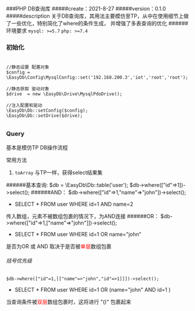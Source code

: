 ###PHP DB查询库
#####create：2021-8-27
#####version：0.1.0 
#####description
关于DB查询库，其用法主要模仿至TP，从中在使用细节上做了一些优化，特别简化了where的条件生成，
并增强了多表查询的优化
######环境要求
`mysql: >=5.7`
`php: >=7.4`
    
### 初始化
######
    //静态设置 配置对象    
    $config = \EasyDb\Config\MysqlConfig::set('192.168.200.3','iot','root','root');
    
    //静态获取 驱动对象
    $drive  = new \EasyDb\Drive\MysqlPdoDrive();
    
    //注入配置和驱动
    \EasyDb\Db::setConfig($config);
    \EasyDb\Db::setDrive($drive);
######

### Query
基本是模仿TP DB操作流程

常用方法
1. `toArray` 与TP一样，获得select结果集

######基本查询:
    $db = \EasyDb\Db::table('user');
    $db->where(["id"=>1])->select();
######AND：
    $db->where(["id"=>1,"name"=>"john"])->select();
* SELECT * FROM user WHERE id=1 AND name=2

传入数组，元素不被数组包裹的情况下，为AND连接
######OR：
    $db->where(["id"=>1,["name"=>"john"]])->select();
* SELECT * FROM user WHERE id=1 OR name="john"

是否为OR 或 AND 取决于是否被<font color=red>单层</font>数组包裹


###### 括号优先级
    $db->where(["id"=1,[["name"=>"john","id"=>1]]])->select();
* SELECT * FROM user WHERE id=1 OR (name="john" AND id=1 )

当查询条件被<font color=red>双层</font>数组包裹时，这将进行 "()" 包裹起来
  

#
#
#
#














